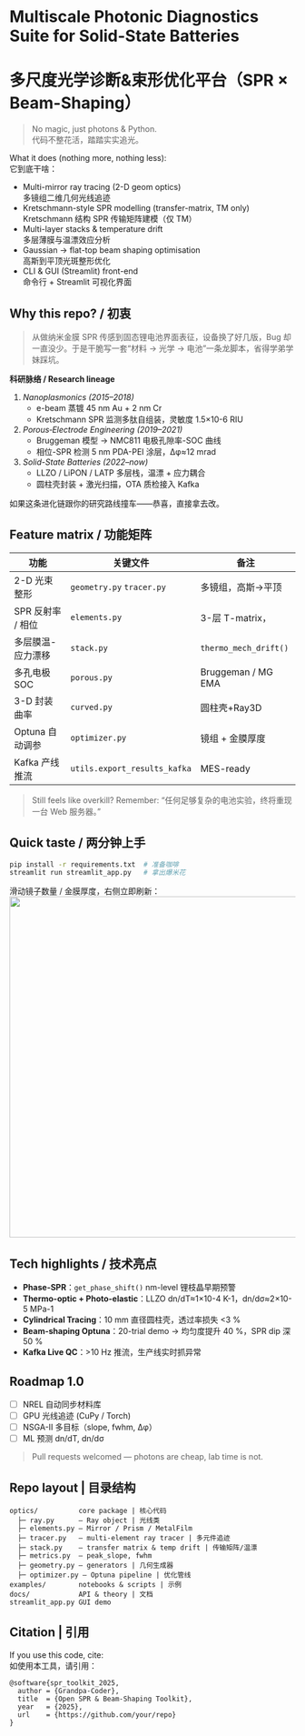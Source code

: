 # Multiscale Photonic Diagnostics Suite for Solid-State Batteries  
# 多尺度光学诊断&束形优化平台（SPR × Beam-Shaping）

> No magic, just photons & Python.  
> 代码不整花活，踏踏实实追光。

What it does (nothing more, nothing less):  
它到底干啥：

* Multi-mirror ray tracing (2-D geom optics)  
  多镜组二维几何光线追迹
* Kretschmann-style SPR modelling (transfer-matrix, TM only)  
  Kretschmann 结构 SPR 传输矩阵建模（仅 TM）
* Multi-layer stacks & temperature drift  
  多层薄膜与温漂效应分析
* Gaussian → flat-top beam shaping optimisation  
  高斯到平顶光斑整形优化
* CLI & GUI (Streamlit) front-end  
  命令行 + Streamlit 可视化界面

## Why this repo? / 初衷

> 从做纳米金膜 SPR 传感到固态锂电池界面表征，设备换了好几版，Bug 却一直没少。于是干脆写一套“材料 → 光学 → 电池”一条龙脚本，省得学弟学妹踩坑。

**科研脉络 / Research lineage**
1. _Nanoplasmonics (2015–2018)_  
   - e-beam 蒸镀 45 nm Au + 2 nm Cr  
   - Kretschmann SPR 监测多肽自组装，灵敏度 1.5×10-6 RIU  
2. _Porous‐Electrode Engineering (2019–2021)_  
   - Bruggeman 模型 -> NMC811 电极孔隙率-SOC 曲线  
   - 相位-SPR 检测 5 nm PDA-PEI 涂层，Δφ≈12 mrad  
3. _Solid-State Batteries (2022–now)_  
   - LLZO / LiPON / LATP 多层栈，温漂 + 应力耦合  
   - 圆柱壳封装 + 激光扫描，OTA 质检接入 Kafka  

如果这条进化链跟你的研究路线撞车——恭喜，直接拿去改。

## Feature matrix / 功能矩阵
| 功能 | 关键文件 | 备注 |
|------|-----------|------|
| 2-D 光束整形 | `geometry.py` `tracer.py` | 多镜组，高斯→平顶
| SPR 反射率 / 相位 | `elements.py` | 3-层 T-matrix，|E|²
| 多层膜温-应力漂移 | `stack.py` | `thermo_mech_drift()`
| 多孔电极 SOC | `porous.py` | Bruggeman / MG EMA
| 3-D 封装曲率 | `curved.py` | 圆柱壳+Ray3D
| Optuna 自动调参 | `optimizer.py` | 镜组 + 金膜厚度
| Kafka 产线推流 | `utils.export_results_kafka` | MES-ready

> Still feels like overkill? Remember: “任何足够复杂的电池实验，终将重现一台 Web 服务器。”

## Quick taste / 两分钟上手
```bash
pip install -r requirements.txt  # 准备咖啡
streamlit run streamlit_app.py   # 拿出爆米花
```
滑动镜子数量 / 金膜厚度，右侧立即刷新：
<img src="docs/img/demo.gif" width="600" />

## Tech highlights / 技术亮点
* **Phase-SPR**：`get_phase_shift()` nm-level 锂枝晶早期预警  
* **Thermo-optic + Photo-elastic**：LLZO dn/dT≈1×10-4 K-1，dn/dσ≈2×10-5 MPa-1  
* **Cylindrical Tracing**：10 mm 直径圆柱壳，透过率损失 <3 %  
* **Beam-shaping Optuna**：20-trial demo → 均匀度提升 40 %，SPR dip 深 50 %  
* **Kafka Live QC**：>10 Hz 推流，生产线实时抓异常

## Roadmap 1.0
- [ ] NREL 自动同步材料库
- [ ] GPU 光线追迹 (CuPy / Torch)
- [ ] NSGA-II 多目标（slope, fwhm, Δφ）
- [ ] ML 预测 dn/dT, dn/dσ

> Pull requests welcomed — photons are cheap, lab time is not.

## Repo layout  |  目录结构
```
optics/          core package | 核心代码
  ├─ ray.py      – Ray object | 光线类
  ├─ elements.py – Mirror / Prism / MetalFilm
  ├─ tracer.py   – multi-element ray tracer | 多元件追迹
  ├─ stack.py    – transfer matrix & temp drift | 传输矩阵/温漂
  ├─ metrics.py  – peak_slope, fwhm
  ├─ geometry.py – generators | 几何生成器
  ├─ optimizer.py – Optuna pipeline | 优化管线
examples/        notebooks & scripts | 示例
docs/            API & theory | 文档
streamlit_app.py GUI demo
```

## Citation  |  引用
If you use this code, cite:  
如使用本工具，请引用：

```
@software{spr_toolkit_2025,
  author = {Grandpa-Coder},
  title  = {Open SPR & Beam-Shaping Toolkit},
  year   = {2025},
  url    = {https://github.com/your/repo}
}
``` 
